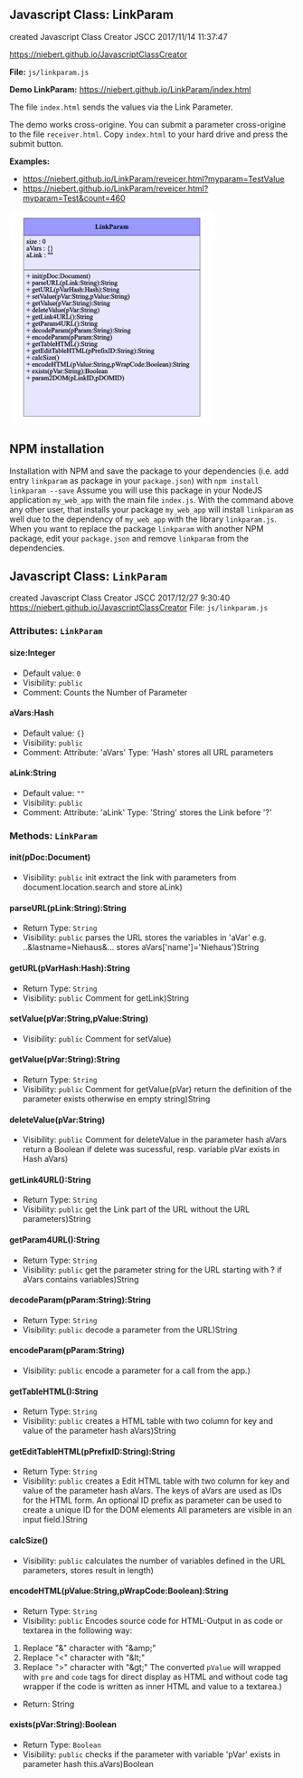 ## Javascript Class: LinkParam
created Javascript Class Creator JSCC 2017/11/14 11:37:47

https://niebert.github.io/JavascriptClassCreator

**File:** `js/linkparam.js`

**Demo LinkParam:** https://niebert.github.io/LinkParam/index.html

The file `index.html` sends the values via the Link Parameter.

The demo works cross-origine. You can submit a parameter cross-origine to the file `receiver.html`. Copy `index.html` to your hard drive and press the submit button.

**Examples:**
* https://niebert.github.io/LinkParam/reveicer.html?myparam=TestValue
* https://niebert.github.io/LinkParam/reveicer.html?myparam=Test&count=460


![UML](LinkParam_UML.png)

## NPM installation
Installation with NPM and save the package to your dependencies (i.e. add entry `linkparam` as package in your `package.json`) with
`npm install linkparam --save`
Assume you will use this package in your NodeJS application `my_web_app` with the main file `index.js`. With the command above any other user, that installs your package `my_web_app` will install `linkparam` as well due to the dependency of `my_web_app` with the library `linkparam.js`. When you want to replace the package `linkparam` with another NPM package, edit your `package.json` and remove `linkparam` from the dependencies.   

## Javascript Class: `LinkParam`
created Javascript Class Creator JSCC 2017/12/27 9:30:40
https://niebert.github.io/JavascriptClassCreator
File: `js/linkparam.js`

### Attributes: `LinkParam`

#### size:Integer
* Default value: `0`
* Visibility: `public`
* Comment: Counts the Number of Parameter

#### aVars:Hash
* Default value: `{}`
* Visibility: `public`
* Comment: Attribute: 'aVars' Type: 'Hash' stores all URL parameters

#### aLink:String
* Default value: `""`
* Visibility: `public`
* Comment: Attribute: 'aLink' Type: 'String' stores the Link before '?'

### Methods: `LinkParam`

#### init(pDoc:Document)
* Visibility: `public`
init extract the link with parameters from document.location.search and store aLink)

#### parseURL(pLink:String):String
* Return Type: `String`
* Visibility: `public`
parses the URL stores the variables in 'aVar' e.g. ..&lastname=Niehaus&... stores aVars['name']='Niehaus')String

#### getURL(pVarHash:Hash):String
* Return Type: `String`
* Visibility: `public`
Comment for getLink)String

#### setValue(pVar:String,pValue:String)
* Visibility: `public`
Comment for setValue)

#### getValue(pVar:String):String
* Return Type: `String`
* Visibility: `public`
Comment for getValue(pVar) return the definition of the parameter exists otherwise en empty string)String

#### deleteValue(pVar:String)
* Visibility: `public`
Comment for deleteValue in the parameter hash aVars
return a Boolean if delete was sucessful, resp. variable pVar exists in Hash aVars)

#### getLink4URL():String
* Return Type: `String`
* Visibility: `public`
get the Link part of the URL without the URL parameters)String

#### getParam4URL():String
* Return Type: `String`
* Visibility: `public`
get the parameter string for the URL starting with ? if aVars contains variables)String

#### decodeParam(pParam:String):String
* Return Type: `String`
* Visibility: `public`
decode a parameter from the URL)String

#### encodeParam(pParam:String)
* Visibility: `public`
encode a parameter for a call from the app.)

#### getTableHTML():String
* Return Type: `String`
* Visibility: `public`
creates a HTML table with two column for key and value of the parameter hash aVars)String

#### getEditTableHTML(pPrefixID:String):String
* Return Type: `String`
* Visibility: `public`
creates a Edit HTML table with two column for key and value of the parameter hash aVars.
The keys of aVars are used as IDs for the HTML form.
An optional ID prefix as parameter can be used to create a unique ID for the DOM elements
All parameters are visible in an input field.)String

#### calcSize()
* Visibility: `public`
calculates the number of variables defined in the URL parameters, stores result in length)

#### encodeHTML(pValue:String,pWrapCode:Boolean):String
* Return Type: `String`
* Visibility: `public`
Encodes source code for HTML-Output in as code or textarea in the following way:
 1) Replace "&" character with "&amp;amp;"
 2) Replace "<" character with "&amp;lt;"
 3) Replace ">" character with "&amp;gt;"
The converted `pValue` will wrapped with `pre` and `code` tags for direct display as HTML
and without code tag wrapper if the code is written as inner HTML and value to a textarea.)
* Return: String

#### exists(pVar:String):Boolean
* Return Type: `Boolean`
* Visibility: `public`
checks if the parameter with variable 'pVar' exists in parameter hash this.aVars)Boolean
